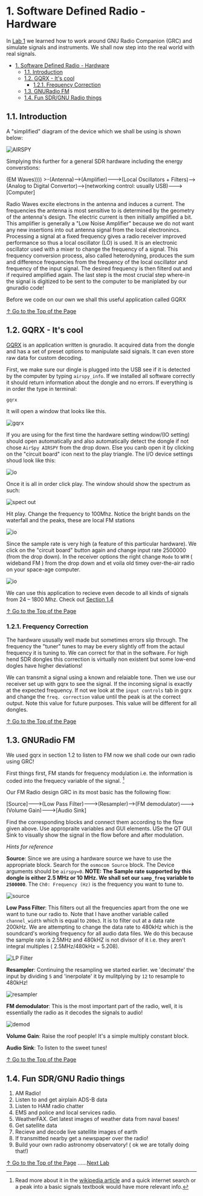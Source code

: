 # 1. Software Defined Radio - Hardware

In [Lab 1](../01/) we learned how to work around GNU Radio Companion (GRC) and simulate signals and instruments. We shall now step into the real world with real signals. 

<!-- TOC -->

- [1. Software Defined Radio - Hardware](#1-software-defined-radio---hardware)
    - [1.1. Introduction](#11-introduction)
    - [1.2. GQRX - It's cool](#12-gqrx---its-cool)
        - [1.2.1. Frequency Correction](#121-frequency-correction)
    - [1.3. GNURadio FM](#13-gnuradio-fm)
    - [1.4. Fun SDR/GNU Radio things](#14-fun-sdrgnu-radio-things)

<!-- /TOC -->

## 1.1. Introduction

A "simplified" diagram of the device which we shall be using is shown below:

![AIRSPY](img/1.png)

Simplying this further for a general SDR hardware including the energy converstions:

(EM Waves)))) >-(Antenna)-->(Amplifier)--->(Local Oscillators + Filters)-->(Analog to Digital Convertor)-->(networking control: usually USB)--->[Computer]

Radio Waves excite electrons in the antenna and induces a current. The frequencies the antenna is most sensitive to is determined by the geometry of the antenna's design. The electric current is then initially amplified a bit. This amplifier is generally a "Low Noise Amplifier" because we do not want any new insertions into out antenna signal from the local electronincs. Processing a signal at a fixed frequency gives a radio receiver improved performance so thus a local oscillator (LO) is used. It is an electronic oscillator used with a mixer to change the frequency of a signal. This frequency conversion process, also called heterodyning, produces the sum and difference frequencies from the frequency of the local oscillator and frequency of the input signal. The desired frequency is then filterd out and if required amplified again. The last step is the most crucial step where-in the signal is digitized to be sent to the computer to be maniplated by our gnuradio code! 

Before we code on our own we shall this useful application called GQRX

[↑ Go to the Top of the Page](#)

## 1.2. GQRX - It's cool

[GQRX](http://gqrx.dk) is an application written is gnuradio. It acquired data from the dongle and has a set of preset options to manipulate said signals. It can even store raw data for custom decoding.

First, we make sure our dingle is plugged into the USB see if it is detected by the computer by typing  ``airspy_info``. If we installed all software correctly it should return information about the dongle and no errors. If everything is in order the type in terminal:

``
gqrx
``

It will open a window that looks like this. 

![gqrx](img/2.png)

 If you are using for the first time the hardware setting window/(IO setting) should open automatically and also automatically detect the dongle if not chose ``AirSpy AIRSPY`` from the drop down. 
Else you canb open it by clicking on the "circuit board" icon next to the play triangle. The I/O device settings shoud look like this:

![io](img/3.png)

Once it is all in order click play. The window should show the spectrum as such:

![spect out](img/4.png)

Hit play. Change the frequency to 100Mhz. Notice the bright bands on the waterfall and the peaks, these are local FM stations

![io](img/5.png)

Since the sample rate is very high (a feature of this particular hardware). We click on the "circuit board" button again and change input rate 2500000 (from the drop down). In the receiver options the right change ``Mode`` to ``WFM`` ( wideband FM ) from the drop down and et voila old timey over-the-air radio on your space-age computer.

![io](img/6.png)

We can use this application to recieve even decode to all kinds of signals from 24 – 1800 Mhz. Check out [Section 1.4](#14-fun-sdrgnu-radio-things)

[↑ Go to the Top of the Page](#)

### 1.2.1. Frequency Correction

The hardware ususally well made but sometimes errors slip through. The frequency the "tuner" tunes to may be every slightly off from the actaul frequency it is tuning to. We can correct for that in the software.  For high hend SDR dongles this correction is virtually non existent but some low-end dogles have higher deviations!

We can transmit a signal using a known and relaiable tone. Then we use our receiver set up with gqrx to see the signal. If the incoming signal is exactly at the expected frequency. If not we look at the ``input controls`` tab in gqrx and change the ``freq. correction`` value until the peak is at the correct output.
 Note this value for future purposes. This value will be different for all dongles.

[↑ Go to the Top of the Page](#)

## 1.3. GNURadio FM

We used gqrx in section 1.2 to listen to FM now we shall code our own radio using GRC!

First things first, FM stands for frequency modulation i.e. the information is coded into the frequecy variable of the signal. [^FM]

[^FM]: Read more about it in the [wikipedia article](https://en.wikipedia.org/wiki/Frequency_modulation) and a quick internet search or a peak into a basic signals textbook would have more relevant info.

Our FM Radio design GRC in its most basic has the following flow:

[Source]--->(Low Pass Filter)--->(Resampler)-->(FM demodulator)--->(Volume Gain)--->[Audio Sink]

Find the corresponding blocks and connect them according to the flow given above. Use appropraite variables and GUI elements. USe the QT GUI Sink to visually show the signal in the flow before and after modulation. 

*Hints for reference*

**Source**: Since we are using a hardware source we have to use the appropriate block. Search for the ``osmocom Source`` block. The Device arguments should be ``airspy=0``. **NOTE: The Sample rate supported by this dongle is either 2.5 MHz or 10 MHz. We shall set our ``samp_freq`` variable to ``2500000``**. The ``Ch0: Frequency (Hz)`` is the frequency you want to tune to. 

![source](img/7.png)

**Low Pass Filter**: This filters out all the frequencies apart from the one we want to tune our radio to. Note that I have another variable called ``channel_width`` which is equal to ``200e3``. It is to filter out at a data rate 200kHz. We are attempting to change the data rate to 480kHz which is the soundcard's working frequency for all audio data files. We do this because the sample rate is 2.5MHz and 480kHZ is not divisor of it i.e. they aren't integral multiples ( 2.5MHz/480kHz = 5.208).  

![LP Filter](img/7_1.png)

**Resampler**: Continuing the resampling we started earlier. we 'decimate' the input by dividing ``5`` and 'inerpolate' it by mulitplying by ``12`` to resample to 480kHz!

![resampler](img/8.png)

**FM demodulator**: This is the most important part of the radio, well, it is essentially the radio as it decodes the signals to audio!

![demod](img/9.png)

**Volume Gain**: Raise the roof people! It's a simple multiply constant block. 

**Audio Sink**: To listen to the sweet tunes!

[↑ Go to the Top of the Page](#)

## 1.4. Fun SDR/GNU Radio things

1. AM Radio!
2. Listen to and get airplain ADS-B data
3. Listen to HAM radio chatter
4. EMS and police and local services radio.
5. WeatherFAX. Get latest images of weather data from naval bases! 
6. Get satellite data
7. Recieve and decode live satellite images of earth
8. If transmitted nearby get a newspaper over the radio!
9. Build your own radio astronomy observatory! ( ok we are totally doing that!)

[↑ Go to the Top of the Page](#) ......[Next Lab](../03)
